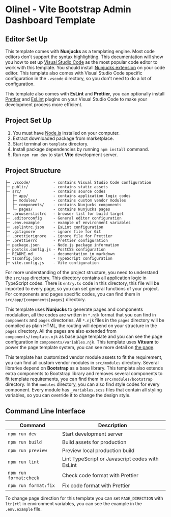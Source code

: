 # Olinel - Vite Bootstrap Admin Dashboard Template

## Editor Set Up

This template comes with **Nunjucks** as a templating engine. Most code editors don't support the syntax highlighting. This documentation will show you how to set up [Visual Studio Code](https://code.visualstudio.com) as the most popular code editor to work with this template. You should install [Nunjucks extension](https://marketplace.visualstudio.com/items?itemName=ronnidc.nunjucks) on your code editor. This template also comes with Visual Studio Code specific configuration in the `.vscode` directory, so you don't need to do a lot of configuration.

This template also comes with **EsLint** and **Prettier**, you can optionally install [Prettier](https://marketplace.visualstudio.com/items?itemName=esbenp.prettier-vscode) and [EsLint](https://marketplace.visualstudio.com/items?itemName=dbaeumer.vscode-eslint) plugins on your Visual Studio Code to make your development process more efficient.

## Project Set Up

1. You must have [Node.js](https://nodejs.org) installed on your computer.
2. Extract downloaded package from marketplace.
3. Start terminal on `template` directory.
4. Install package dependencies by running `npm install` command.
5. Run `npm run dev` to start **Vite** development server.

## Project Structure

```
├─ .vscode/          - contains Visual Studio Code configuration
├─ public/           - contains static assets
├─ src/              - contains source codes
│  ├─ app/           - contains application logic codes
│  ├─ modules/       - contains custom vendor modules
│  ├─ components/    - contains Nunjucks components
│  └─ pages/         - contains Nunjucks pages
├─ .browserslistrc   - browser list for build target
├─ .editorconfig     - General editor configuration
├─ .env.example      - example of environment variables
├─ .eslintrc.json    - EsLint configuration
├─ .gitignore        - ignore file for Git
├─ .prettierignore   - ignore file for Prettier
├─ .prettierrc       - Prettier configuration
├─ package.json      - Node.js package information
├─ postcss.config.js - PostCSS configuration
├─ README.md         - documentation in markdown
├─ tsconfig.json     - TypeScript configuration
├─ vite.config.js    - Vite configuration
```

For more understanding of the project structure, you need to understand the `src/app` directory. This directory contains all application logic in TypeScript codes. There is `entry.ts` code in this directory, this file will be imported to every page, so you can set general functions of your project. For components and pages specific codes, you can find them in `src/app/{components|pages}` directory.

This template uses **Nunjucks** to generate pages and components modulation, all the codes are written in `*.njk` format that you can find in `components` and `pages` directories. All `*.njk` files in the `pages` directory will be compiled as plain HTML, the routing will depend on your structure in the `pages` directory. All the pages are also extended from `components/template.njk` as base page template and you can see the page configuration in `components/variables.njk`. This template uses **Vituum** to power the page template system, you can see more detail on [the page](https://vituum.dev/guide/template-engines.html).

This template has customized vendor module assets to fit the requirement, you can find all custom vendor modules in `src/modules` directory. Several libraries depend on **Bootstrap** as a base library. This template also extends extra components to Bootstrap library and removes several components to fit template requirements, you can find them in `src/modules/bootstrap` directory. In the `modules` directory, you can also find style codes for every component. Every module has `_variables.scss` files that contain all styling variables, so you can override it to change the design style.

## Command Line Interface

| Command                | Description                                     |
| ---------------------- | ----------------------------------------------- |
| `npm run dev`          | Start development server                        |
| `npm run build`        | Build assets for production                     |
| `npm run preview`      | Preview local production build                  |
| `npm run lint`         | Lint TypeScript or Javascript codes with EsLint |
| `npm run format:check` | Check code format with Prettier                 |
| `npm run format:fix`   | Fix code format with Prettier                   |

To change page direction for this template you can set `PAGE_DIRECTION` with `ltr|rtl` in environment variables, you can see the example in the `.env.example` file.
